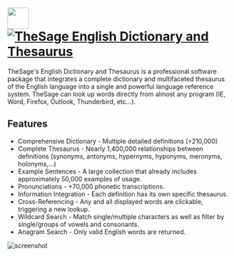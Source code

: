 # [<img src="https://cdn.jsdelivr.net/gh/JourneyOver/chocolatey-packages@76c7b31b4ba90b90decfbc40c928a9b939973555/automatic/tsedat/icons/48x48.png" height="48" width="48" /> ![TheSage English Dictionary and Thesaurus](https://img.shields.io/chocolatey/v/tsedat.svg?label=TheSage%20English%20Dictionary%20and%20Thesaurus&style=for-the-badge)](https://chocolatey.org/packages/tsedat)

TheSage's English Dictionary and Thesaurus is a professional software package that integrates a complete dictionary and multifaceted thesaurus of the English language into a single and powerful language reference system.
TheSage can look up words directly from almost any program (IE, Word, Firefox, Outlook, Thunderbird, etc...).

## Features

- Comprehensive Dictionary - Multiple detailed definitions (+210,000)
- Complete Thesaurus - Nearly 1,400,000 relationships between definitions (synonyms, antonyms, hypernyms, hyponyms, meronyms, holonyms,...)
- Example Sentences - A large collection that already includes approximately 50,000 examples of usage.
- Pronunciations - +70,000 phonetic transcriptions.
- Information Integration - Each definition has its own specific thesaurus.
- Cross-Referencing - Any and all displayed words are clickable, triggering a new lookup.
- Wildcard Search - Match single/multiple characters as well as filter by single/groups of vowels and consonants.
- Anagram Search - Only valid English words are returned.

![screenshot](https://raw.githubusercontent.com/JourneyOver/chocolatey-packages/master/readme_imgs/tsedat.png)

